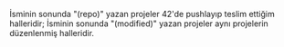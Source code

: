 İsminin sonunda "(repo)" yazan projeler 42'de pushlayıp teslim ettiğim halleridir;
İsminin sonunda "(modified)" yazan projeler aynı projelerin düzenlenmiş halleridir.
